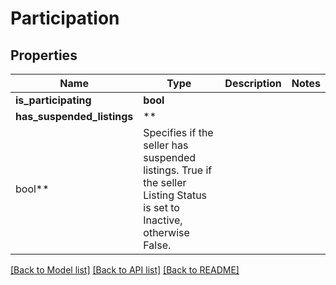 # Participation

## Properties

Name | Type | Description | Notes
------------ | ------------- | ------------- | -------------
**is_participating** | **bool** |  |
**has_suspended_listings** | **
bool** | Specifies if the seller has suspended listings. True if the seller Listing Status is set to Inactive, otherwise False. |

[[Back to Model list]](../../README.md#documentation-for-models) [[Back to API list]](../../README.md#documentation-for-api-endpoints) [[Back to README]](../../README.md)

